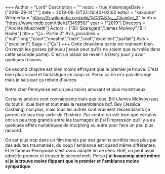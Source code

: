 +++
Author = "Lord"
Description = ""
notoc = true
VisionnageDate = ["2019-09-14",""]
date = 2019-09-13T22:49:40+02:00
editor = "kakoune"
Wikipedia = "https://fr.wikipedia.org/wiki/%C3%87a_:_Chapitre_2"
Imdb = "https://www.imdb.com/title/tt7349950/"
year = ["2019"]
Directors = ["Andrés Muschietti"]
Actors = ["Bill Skarsgard","James McAvoy","Bill Hader"]
title = "Ça : Partie 2"
Avis_possibles = ["nul","long","court","oneshot","meh","cool","excellent","parfait"]
Avis = ["excellent"] 
Saga = ["Ça"]
+++
Cette deuxième partie est vraiment bien.
On revoit les gosses (pfiouuu j'avais peur qu'ils ne soient que survolés dans cette seconde partie).
C'est un plaisir de revenir à Derry pour y avoir quelques frissons.

Ce second chapitre est bien moins effrayant que le premier je trouve.
C'est bien plus visuel et fantastique ce coup-ci.
Perso ça ne m'a pas dérangé mais je sais que ça rebute d'autres.

Notre cher Pennywise est un peu moins amusant et plus monstrueux.

Certains adultes sont convaincants mais pas tous.
Bill (James McAvoy) pas du tout (il joue bien et tout mais la ressemblance bof.
Bev (Jessica Castaing) non plus, mais tous les autres sont vraiment ressemblants ça permet de pas trop sortir de l'histoire.
Par contre on voit bien que certains ont un peu trop grandis entre les tournages et j'ai l'impression qu'il y a eu quelques effets numériques de morphing ou autre pour faire un peu plus raccord.

On est plus trop dans un film menés par des gamins terrifiés mais plus par des adultes traumatisés, du coup l'ambiance est quand même différentes.
Et le fameux Pennywise s'est donc adapté en ce sens.
Bref, on peut avoir adoré le premier et trouver le second meh.
Perso **j'ai beaucoup aimé même si je le trouve moins flippant que le premier et l'ambiance moins sympatique**.
